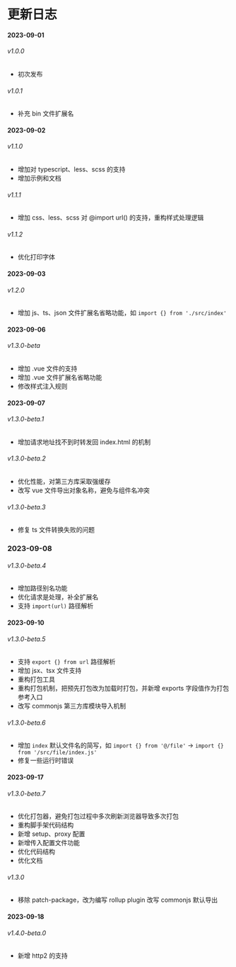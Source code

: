 # 更新日志

#### 2023-09-01

###### v1.0.0

- 初次发布

###### v1.0.1

- 补充 bin 文件扩展名

#### 2023-09-02

###### v1.1.0

- 增加对 typescript、less、scss 的支持
- 增加示例和文档

###### v1.1.1

- 增加 css、less、scss 对 @import url() 的支持，重构样式处理逻辑

###### v1.1.2

- 优化打印字体

#### 2023-09-03

###### v1.2.0

- 增加 js、ts、json 文件扩展名省略功能，如 `import {} from './src/index'`

#### 2023-09-06

###### v1.3.0-beta

- 增加 .vue 文件的支持
- 增加 .vue 文件扩展名省略功能
- 修改样式注入规则

#### 2023-09-07

###### v1.3.0-beta.1

- 增加请求地址找不到时转发回 index.html 的机制

###### v1.3.0-beta.2

- 优化性能，对第三方库采取强缓存
- 改写 vue 文件导出对象名称，避免与组件名冲突

###### v1.3.0-beta.3

- 修复 ts 文件转换失败的问题

### 2023-09-08

###### v1.3.0-beta.4

- 增加路径别名功能
- 优化请求是处理，补全扩展名
- 支持 `import(url)` 路径解析

#### 2023-09-10

###### v1.3.0-beta.5

- 支持 `export {} from url` 路径解析
- 增加 jsx、tsx 文件支持
- 重构打包工具
- 重构打包机制，把预先打包改为加载时打包，并新增 exports 字段值作为打包参考入口
- 改写 commonjs 第三方库模块导入机制

###### v1.3.0-beta.6

- 增加 `index` 默认文件名的简写，如 `import {} from '@/file'` -> `import {} from '/src/file/index.js'`
- 修复一些运行时错误

#### 2023-09-17

###### v1.3.0-beta.7

- 优化打包器，避免打包过程中多次刷新浏览器导致多次打包
- 重构脚手架代码结构
- 新增 setup、proxy 配置
- 新增传入配置文件功能
- 优化代码结构
- 优化文档

###### v1.3.0

- 移除 patch-package，改为编写 rollup plugin 改写 commonjs 默认导出

#### 2023-09-18

###### v1.4.0-beta.0

- 新增 http2 的支持
